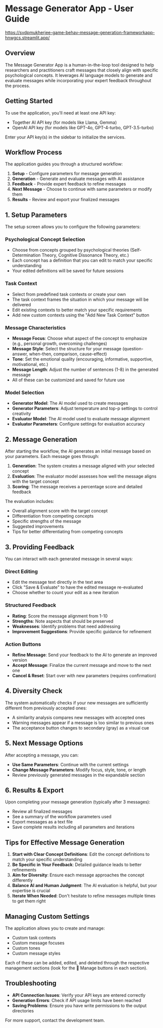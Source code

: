 # Message Generator App - User Guide

https://svdpmukherjee-game-behav-message-generation-frameworkapp-hnwgcs.streamlit.app/

## Overview

The Message Generator App is a human-in-the-loop tool designed to help researchers and practitioners craft messages that closely align with specific psychological concepts. It leverages AI language models to generate and evaluate messages while incorporating your expert feedback throughout the process.

## Getting Started

To use the application, you'll need at least one API key:

- Together AI API key (for models like Llama, Gemma)
- OpenAI API key (for models like GPT-4o, GPT-4-turbo, GPT-3.5-turbo)

Enter your API key(s) in the sidebar to initialize the services.

## Workflow Process

The application guides you through a structured workflow:

1. **Setup** - Configure parameters for message generation
2. **Generation** - Generate and evaluate messages with AI assistance
3. **Feedback** - Provide expert feedback to refine messages
4. **Next Message** - Choose to continue with same parameters or modify them
5. **Results** - Review and export your finalized messages

## 1. Setup Parameters

The setup screen allows you to configure the following parameters:

### Psychological Concept Selection

- Choose from concepts grouped by psychological theories (Self-Determination Theory, Cognitive Dissonance Theory, etc.)
- Each concept has a definition that you can edit to match your specific understanding
- Your edited definitions will be saved for future sessions

### Task Context

- Select from predefined task contexts or create your own
- The task context frames the situation in which your message will be delivered
- Edit existing contexts to better match your specific requirements
- Add new custom contexts using the "Add New Task Context" button

### Message Characteristics

- **Message Focus**: Choose what aspect of the concept to emphasize (e.g., personal growth, overcoming challenges)
- **Message Style**: Select the structure for your message (question-answer, when-then, comparison, cause-effect)
- **Tone**: Set the emotional quality (encouraging, informative, supportive, motivational, etc.)
- **Message Length**: Adjust the number of sentences (1-8) in the generated message
- All of these can be customized and saved for future use

### Model Selection

- **Generator Model**: The AI model used to create messages
- **Generator Parameters**: Adjust temperature and top-p settings to control creativity
- **Evaluator Model**: The AI model used to evaluate message alignment
- **Evaluator Parameters**: Configure settings for evaluation accuracy

## 2. Message Generation

After starting the workflow, the AI generates an initial message based on your parameters. Each message goes through:

1. **Generation**: The system creates a message aligned with your selected concept
2. **Evaluation**: The evaluator model assesses how well the message aligns with the target concept
3. **Scoring**: The message receives a percentage score and detailed feedback

The evaluation includes:

- Overall alignment score with the target concept
- Differentiation from competing concepts
- Specific strengths of the message
- Suggested improvements
- Tips for better differentiating from competing concepts

## 3. Providing Feedback

You can interact with each generated message in several ways:

### Direct Editing

- Edit the message text directly in the text area
- Click "Save & Evaluate" to have the edited message re-evaluated
- Choose whether to count your edit as a new iteration

### Structured Feedback

- **Rating**: Score the message alignment from 1-10
- **Strengths**: Note aspects that should be preserved
- **Weaknesses**: Identify problems that need addressing
- **Improvement Suggestions**: Provide specific guidance for refinement

### Action Buttons

- **Refine Message**: Send your feedback to the AI to generate an improved version
- **Accept Message**: Finalize the current message and move to the next one
- **Cancel & Reset**: Start over with new parameters (requires confirmation)

## 4. Diversity Check

The system automatically checks if your new messages are sufficiently different from previously accepted ones:

- A similarity analysis compares new messages with accepted ones
- Warning messages appear if a message is too similar to previous ones
- The acceptance button changes to secondary (gray) as a visual cue

## 5. Next Message Options

After accepting a message, you can:

- **Use Same Parameters**: Continue with the current settings
- **Change Message Parameters**: Modify focus, style, tone, or length
- Review previously generated messages in the expandable section

## 6. Results & Export

Upon completing your message generation (typically after 3 messages):

- Review all finalized messages
- See a summary of the workflow parameters used
- Export messages as a text file
- Save complete results including all parameters and iterations

## Tips for Effective Message Generation

1. **Start with Clear Concept Definitions**: Edit the concept definitions to match your specific understanding
2. **Be Specific in Your Feedback**: Detailed guidance leads to better refinements
3. **Aim for Diversity**: Ensure each message approaches the concept differently
4. **Balance AI and Human Judgment**: The AI evaluation is helpful, but your expertise is crucial
5. **Iterate When Needed**: Don't hesitate to refine messages multiple times to get them right

## Managing Custom Settings

The application allows you to create and manage:

- Custom task contexts
- Custom message focuses
- Custom tones
- Custom message styles

Each of these can be added, edited, and deleted through the respective management sections (look for the 🔧 Manage buttons in each section).

## Troubleshooting

- **API Connection Issues**: Verify your API keys are entered correctly
- **Generation Errors**: Check if API usage limits have been reached
- **Saving Problems**: Ensure you have write permissions to the output directories

For more support, contact the development team.
